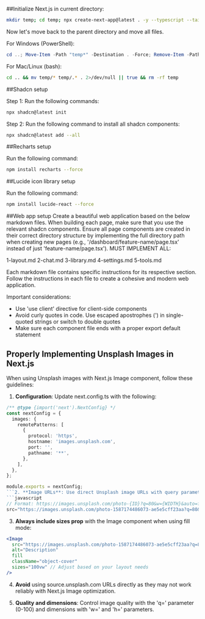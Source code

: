 ##Initialize Next.js in current directory:
```bash
mkdir temp; cd temp; npx create-next-app@latest . -y --typescript --tailwind --eslint --app --use-npm --src-dir --import-alias "@/*" -no --turbo
```

Now let's move back to the parent directory and move all files.

For Windows (PowerShell):
```powershell
cd ..; Move-Item -Path "temp*" -Destination . -Force; Remove-Item -Path "temp" -Recurse -Force
```

For Mac/Linux (bash):
```bash
cd .. && mv temp/* temp/.* . 2>/dev/null || true && rm -rf temp
```

##Shadcn setup

Step 1: Run the following commands:
```bash
npx shadcn@latest init
```

Step 2: Run the following command to install all shadcn components:
```bash
npx shadcn@latest add --all
```

##Recharts setup

Run the following command:
```bash
npm install recharts --force
```

##Lucide icon library setup

Run the following command:
```bash
npm install lucide-react --force 
```

##Web app setup
Create a beautiful web application based on the below markdown files. When building each page, make sure that you use the relevant shadcn components. Ensure all page components are created in their correct directory structure by implementing the full directory path when creating new pages (e.g., '/dashboard/feature-name/page.tsx' instead of just 'feature-name/page.tsx'). MUST IMPLEMENT ALL:

1-layout.md
2-chat.md
3-library.md
4-settings.md
5-tools.md


Each markdown file contains specific instructions for its respective section. Follow the instructions in each file to create a cohesive and modern web application. 

Important considerations:
- Use 'use client' directive for client-side components
- Avoid curly quotes in code. Use escaped apostrophes (\') in single-quoted strings or switch to double quotes
- Make sure each component file ends with a proper export default statement

## Properly Implementing Unsplash Images in Next.js

When using Unsplash images with Next.js Image component, follow these guidelines:

1. **Configuration**: Update next.config.ts with the following:
```typescript
/** @type {import('next').NextConfig} */
const nextConfig = {
  images: {
    remotePatterns: [
      {
        protocol: 'https',
        hostname: 'images.unsplash.com',
        port: '',
        pathname: '**',
      },
    ],
  },
};

module.exports = nextConfig;
```2. **Image URLs**: Use direct Unsplash image URLs with query parameters:
```javascript
// Format: https://images.unsplash.com/photo-{ID}?q=80&w={WIDTH}&auto=format&fit=crop
src="https://images.unsplash.com/photo-1587174486073-ae5e5cff23aa?q=80&w=1920&auto=format&fit=crop"
```

3. **Always include sizes prop** with the Image component when using fill mode:
```jsx
<Image 
  src="https://images.unsplash.com/photo-1587174486073-ae5e5cff23aa?q=80&w=1920&auto=format&fit=crop"
  alt="Description"
  fill
  className="object-cover"
  sizes="100vw" // Adjust based on your layout needs
/>
```

4. **Avoid** using source.unsplash.com URLs directly as they may not work reliably with Next.js Image optimization.

5. **Quality and dimensions**: Control image quality with the 'q=' parameter (0-100) and dimensions with 'w=' and 'h=' parameters.